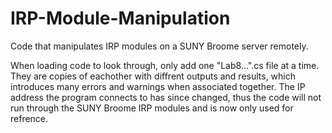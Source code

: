 # IRP-Module-Manipulation
Code that manipulates IRP modules on a SUNY Broome server remotely.

When loading code to look through, only add one "Lab8...".cs file at a time. They are copies of eachother with diffrent outputs and results, 
which introduces many errors and warnings when associated together. The IP address the program connects to has since changed, thus the code 
will not run through the SUNY Broome IRP modules and is now only used for refrence.

